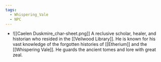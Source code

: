 ```yaml
---
tags:
  - Whispering_Vale
  - NPC
---
```


	
-  ![[Caelen Duskmire_char-sheet.png]]
	A reclusive scholar, healer, and historian who resided in the [[Veilwood Library]]. He is known for his vast knowledge of the forgotten histories of [[Etherium]] and the [[Whispering Vale]]. He guards the ancient tomes and lore with great zeal.